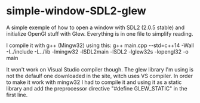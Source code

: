 # simple-window-SDL2-glew
  A simple exemple of how to open a window with SDL2 (2.0.5 stable) and initialize OpenGl stuff with Glew. Everything is in one file to simplify reading.
  
  I compile it with g++ (Mingw32) using this:
	g++ main.cpp --std=c++14 -Wall -I../include -L../lib -lmingw32 -lSDL2main -lSDL2 -lglew32s -lopengl32 -o main
  
  It won't work on Visual Studio compiler though. The glew library I'm using is not the defaulf one downloaded in the site, witch uses VS compiler. In order to make it work with mingw32 I had to compile it and using it as a static library and add the preprocessor directive "#define GLEW_STATIC" in the first line.
